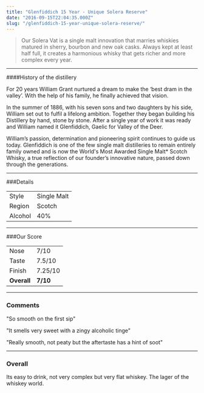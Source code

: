 ```yaml
---
title: "Glenfiddich 15 Year - Unique Solera Reserve"
date: "2016-09-15T22:04:35.000Z"
slug: "/glenfiddich-15-year-unique-solera-reserve/"
---
```

>Our Solera Vat is a single malt innovation that marries whiskies matured in sherry, bourbon and new oak casks. Always kept at least half full, it creates a harmonious whisky that gets richer and more complex every year. 

---

####History of the distillery

For 20 years William Grant nurtured a dream to make the ‘best dram in the valley’. With the help of his family, he finally achieved that vision.
 
In the summer of 1886, with his seven sons and two daughters by his side, William set out to fulfil a lifelong ambition. Together they began building his Distillery by hand, stone by stone. After a single year of work it was ready and William named it Glenfiddich, Gaelic for Valley of the Deer. 
 
William’s passion, determination and pioneering spirit continues to guide us today. Glenfiddich is one of the few single malt distilleries to remain entirely family owned and is now the World's Most Awarded Single Malt* Scotch Whisky, a true reflection of our founder’s innovative nature, passed down through the generations. 

---

###Details
<table>  
<tr>  
<td class="grey">Style</td><td>Single Malt</td>  
</tr>  
<tr>  
<td class="grey">Region</td><td>Scotch</td>  
</tr>  
<tr>  
<td class="grey">Alcohol</td><td>40%</td>  
</tr>  
</table>


---

###Our Score
<table class="score-table">  
<tr>  
<td class="grey">Nose</td><td>7/10</td>  
</tr>  
<tr>  
<td class="grey">Taste</td><td>7.5/10</td>  
</tr>  
<tr>  
<td class="grey">Finish</td><td>7.25/10</td>  
</tr>  
<tr>  
<td class="grey"><strong>Overall</strong></td><td><strong>7/10</strong></td>  
</tr>  
</table>

---

### Comments
"So smooth on the first sip"

"It smells very sweet with a zingy alcoholic tinge"

"Really smooth, not peaty but the aftertaste has a hint of soot"


---

### Overall

Its easy to drink, not very complex but very flat whiskey. The lager of the whiskey world. 


 <script type="application/ld+json">
        {
        "@context": "http://schema.org/",
        "@type": "Product",
        "name": "Glenfiddich 15 Year - Unique Solera Reserve",
        "image": "http://whiskeynerds.com/content/images/2016/09/glenfiddich.jpg",
        "description": "Solera Vat is a single malt innovation that marries whiskies matured in sherry, bourbon and new oak casks. Always kept at least half full, it creates a harmonious whisky that gets richer and more complex every year.",
        "brand": {
            "@type": "Thing",
            "name": "Glenfiddich"
        },
        "aggregateRating": {
            "@type": "AggregateRating",
            "ratingValue": "3.5",
            "reviewCount": "10"
        }
        }
    </script>
    
